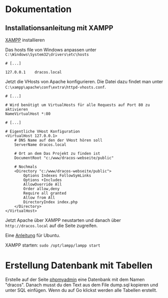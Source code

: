 # Dokumentation

## Installationsanleitung mit XAMPP

[XAMPP](https://www.apachefriends.org/de/index.html) installieren

Das hosts file von Windows anpassen unter ``` C:\Windows\System32\drivers\etc\hosts ```
```
# [...]

127.0.0.1    dracos.local
```

Jetzt die VHosts von Apache konfigurieren. Die Datei dazu findet man unter ``` C:\xampp\apache\conf\extra\httpd-vhosts.conf ```.

```
# [...]

# Wird benötigt um VirtualHosts für alle Requests auf Port 80 zu aktivieren
NameVirtualHost *:80

# [...]

# Eigentliche VHost Konfiguration
<VirtualHost 127.0.0.1>
    # DNS Name auf den der VHost hören soll
    ServerName dracos.local

    # Ort an dem Das Projekt zu finden ist
    DocumentRoot "c:/www/dracos-webseite/public"

    # Nochmals
    <Directory "c:/www/dracos-webseite/public">
        Options Indexes FollowSymLinks
        Options +Includes
        AllowOverride All
        Order allow,deny
        Require all granted
        Allow from All
        DirectoryIndex index.php
    </Directory>
</VirtualHost>
```

Jetzt Apache über XAMPP neustarten und danach über ``` http://dracos.local ``` auf die Seite zugreifen.

Eine [Anleitung](http://devarticles.in/linux/creating-new-virtual-host-while-using-xampp-in-ubuntu-linux/) für Ubuntu.

XAMPP starten: ``` sudo /opt/lampp/lampp start ```

# Erstellung Datenbank mit Tabellen

Erstelle auf der Seite [phpmyadmin](http://localhost/phpmyadmin) eine Datenbank mit dem Namen "dracos".
Danach musst du den Text aus dem File dump.sql kopieren und unter SQL einfügen.
Wenn du auf Go klickst werden alle Tabellen erstellt.
